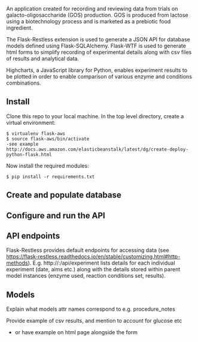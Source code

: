 An application created for recording and reviewing data from trials on galacto-oligosaccharide (GOS) production. GOS is produced from lactose using a biotechnology process and is marketed as a prebiotic food ingredient.

The Flask-Restless extension is used to generate a JSON API for database models defined using Flask-SQLAlchemy. Flask-WTF is used to generate html forms to simplify recording of experimental details along with csv files of results and analytical data.

Highcharts, a JavaScript library for Python, enables experiment results to be plotted in order to enable comparison of various enzyme and conditions combinations.


Install
-------

Clone this repo to your local machine. In the top level directory, create a virtual environment:

    $ virtualenv flask-aws
    $ source flask-aws/bin/activate
    -see example http://docs.aws.amazon.com/elasticbeanstalk/latest/dg/create-deploy-python-flask.html

Now install the required modules:
 
    $ pip install -r requirements.txt
    

Create and populate database
----------------------------



Configure and run the API
--------------------------


API endpoints
-------------
Flask-Restless provides default endpoints for accessing data (see https://flask-restless.readthedocs.io/en/stable/customizing.html#http-methods).
E.g. http://<host>:<port>/api/experiment lists details for each individual experiment (date, aims etc.) along with the details stored within parent model instances (enzyme used, reaction conditions set, results).


Models
------
Explain what models attr names correspond to e.g. procedure_notes

Provide example of csv results, and mention to account for glucose etc
- or have example on html page alongside the form